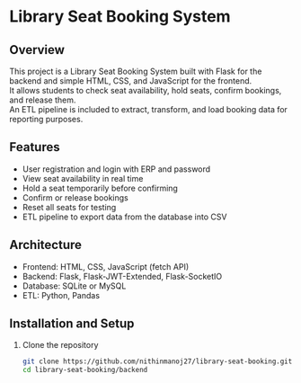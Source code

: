 # Library Seat Booking System

## Overview
This project is a Library Seat Booking System built with Flask for the backend and simple HTML, CSS, and JavaScript for the frontend.  
It allows students to check seat availability, hold seats, confirm bookings, and release them.  
An ETL pipeline is included to extract, transform, and load booking data for reporting purposes.

## Features
- User registration and login with ERP and password
- View seat availability in real time
- Hold a seat temporarily before confirming
- Confirm or release bookings
- Reset all seats for testing
- ETL pipeline to export data from the database into CSV

## Architecture
- Frontend: HTML, CSS, JavaScript (fetch API)
- Backend: Flask, Flask-JWT-Extended, Flask-SocketIO
- Database: SQLite or MySQL
- ETL: Python, Pandas

## Installation and Setup

1. Clone the repository
   ```bash
   git clone https://github.com/nithinmanoj27/library-seat-booking.git
   cd library-seat-booking/backend
